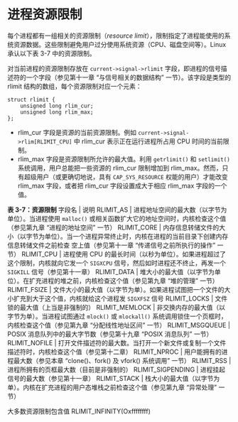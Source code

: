 # 进程资源限制

每个进程都有一组相关的资源限制（*resource limit*），限制指定了进程能使用的系统资源数据。这些限制避免用户过分使用系统资源（CPU、磁盘空间等）。Linux 承认以下表 3-7 中的资源限制。

对当前进程的资源限制存放在 `current->signal->rlimit` 字段，即进程的信号描述符的一个字段（参见第十一章 “与信号相关的数据结构” 一节）。该字段是类型的 rlimit 结构的数组，每个资源限制对应一个元素：  
```
struct rlimit {
    unsigned long rlim_cur;
    unsigned long rlim_max;
};
```

- rlim_cur 字段是资源的当前资源限制。例如 `current->signal->rlim[RLIMIT_CPU]` 中 rlim_cur 表示正在运行进程所占用 CPU 时间的当前限制。
- rlim_max 字段是资源限制所允许的最大值。利用 `getrlimit()` 和 `setlimit()` 系统调用，用户总能把一些资源的 rlim_cur 限制增加到 rlim_max。然而，只有超级用户（或更确切地说，具有 `CAP_SYS_RESOURCE` 权能的用户）才能改变 rlim_max 字段，或者把 rlim_cur 字段设置成大于相应 rlim_max 字段的一个值。

**表 3-7：资源限制**
字段名 | 说明
RLIMIT_AS | 进程地址空间的最大数（以字节为单位）。当进程使用 `malloc()` 或相关函数扩大它的地址空间时，内核检查这个值（参见第九章 “进程的地址空间” 一节）
RLIMIT_CORE | 内存信息转储文件的大小（以字节为单位）。当一个进程异常终止时，内核在进程的当前目录下创建内存信息转储文件之前检查 空上值（参见第十一章 “传递信号之前所执行的操作” 一节）
RLIMIT_CPU | 进程使用 CPU 的最长时间（以秒为单位）。如果进程超过了这个限制，内核就向它发一个 `SIGXCPU` 信号，然后如时进程还不终止，再发一个 `SIGKILL` 信号（参见第十一章）
RLIMIT_DATA | 堆大小的最大值（以字节为单位）。在扩充进程的堆之前，内核检查这个值（参见第九章 “堆的管理” 一节）
RLIMIT_FSIZE | 文件大小的最大值（以字节为单）。如果进程试图把一个文件的大小扩充到大于这个值，内核就给这个进程发 `SIGXFSZ` 信号
RLIMIT_LOCKS | 文件锁的最大值（上当是非强制的）
RLIMIT_MEMLOCK | 非交换内存的最大值（以字节为单）。当进程试图通过 `mlock()` 或 `mlockall()` 系统调用锁住一个页框时，内核检查这个值（参见第九章 “分配线性地址区间” 一节）
RLIMIT_MSGQUEUE | POSIX 消息队列中的最大字节数（参见第十九章 “POSIX 消息队列” 一节）
RLIMIT_NOFILE | 打开文件描述符的最大数。当打开一个新文件或复制一个文件描述符时，内核检查这个值（参见第十二章）
RLIMIT_NPROC | 用户能拥有的进程最大数（参见本章 “clone()、fork() 及 vfork() 系统调用” 一节）
RLIMIT_RSS | 进程所拥有的页框最大数（目前是非强制的）
RLIMIT_SIGPENDING | 进程挂起信号的最大数（参见第十一章）
RLIMIT_STACK | 栈大小的最大值（以字节为单）。内核在扩充进程的用户态堆栈之前检查这个值（参见第九章 “异常处理” 一节）

大多数资源限制包含值 RLIMIT_INFINITY(Oxffffffff)
